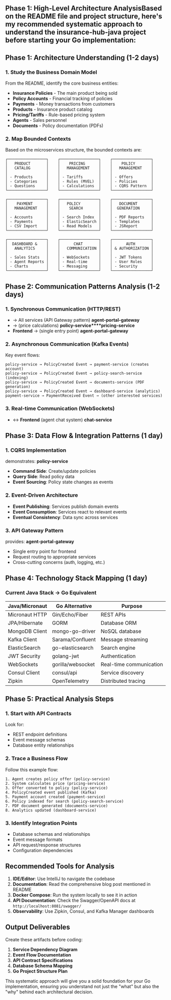 ## Phase 1: High-Level Architecture AnalysisBased on the README file and project structure, here's my recommended systematic approach to understand the insurance-hub-java project before starting your Go implementation:
## Phase 1: Architecture Understanding (1-2 days)
### 1. **Study the Business Domain Model**
From the README, identify the core business entities:
- **Insurance Policies** - The main product being sold
- **Policy Accounts** - Financial tracking of policies
- **Payments** - Money transactions from customers
- **Products** - Insurance product catalog
- **Pricing/Tariffs** - Rule-based pricing system
- **Agents** - Sales personnel
- **Documents** - Policy documentation (PDFs)

### 2. **Map Bounded Contexts**
Based on the microservices structure, the bounded contexts are:
``` 
┌─────────────────┐    ┌─────────────────┐    ┌─────────────────┐
│   PRODUCT       │    │    PRICING      │    │    POLICY       │
│   CATALOG       │    │   MANAGEMENT    │    │   MANAGEMENT    │
│                 │    │                 │    │                 │
│ - Products      │    │ - Tariffs       │    │ - Offers        │
│ - Categories    │    │ - Rules (MVEL)  │    │ - Policies      │
│ - Questions     │    │ - Calculations  │    │ - CQRS Pattern  │
└─────────────────┘    └─────────────────┘    └─────────────────┘

┌─────────────────┐    ┌─────────────────┐    ┌─────────────────┐
│    PAYMENT      │    │   POLICY        │    │   DOCUMENT      │
│   MANAGEMENT    │    │    SEARCH       │    │  GENERATION     │
│                 │    │                 │    │                 │
│ - Accounts      │    │ - Search Index  │    │ - PDF Reports   │
│ - Payments      │    │ - ElasticSearch │    │ - Templates     │
│ - CSV Import    │    │ - Read Models   │    │ - JSReport      │
└─────────────────┘    └─────────────────┘    └─────────────────┘

┌─────────────────┐    ┌─────────────────┐    ┌─────────────────┐
│  DASHBOARD &    │    │      CHAT       │    │      AUTH       │
│   ANALYTICS     │    │   COMMUNICATION │    │ & AUTHORIZATION │
│                 │    │                 │    │                 │
│ - Sales Stats   │    │ - WebSockets    │    │ - JWT Tokens    │
│ - Agent Reports │    │ - Real-time     │    │ - User Roles    │
│ - Charts        │    │ - Messaging     │    │ - Security      │
└─────────────────┘    └─────────────────┘    └─────────────────┘
```
## Phase 2: Communication Patterns Analysis (1-2 days)
### 1. **Synchronous Communication (HTTP/REST)**
- → All services (API Gateway pattern) **agent-portal-gateway**
- → (price calculations) **policy-service****pricing-service**
- **Frontend** → (single entry point) **agent-portal-gateway**

### 2. **Asynchronous Communication (Kafka Events)**
Key event flows:
``` 
policy-service → PolicyCreated Event → payment-service (creates account)
policy-service → PolicyCreated Event → policy-search-service (indexing)
policy-service → PolicyCreated Event → documents-service (PDF generation)
policy-service → PolicyCreated Event → dashboard-service (analytics)
payment-service → PaymentReceived Event → (other interested services)
```
### 3. **Real-time Communication (WebSockets)**
- ↔ **Frontend** (agent chat system) **chat-service**

## Phase 3: Data Flow & Integration Patterns (1 day)
### 1. **CQRS Implementation**
demonstrates: **policy-service**
- **Command Side**: Create/update policies
- **Query Side**: Read policy data
- **Event Sourcing**: Policy state changes as events

### 2. **Event-Driven Architecture**
- **Event Publishing**: Services publish domain events
- **Event Consumption**: Services react to relevant events
- **Eventual Consistency**: Data sync across services

### 3. **API Gateway Pattern**
provides: **agent-portal-gateway**
- Single entry point for frontend
- Request routing to appropriate services
- Cross-cutting concerns (auth, logging, etc.)

## Phase 4: Technology Stack Mapping (1 day)
### Current Java Stack → Go Equivalent

| Java/Micronaut | Go Alternative | Purpose |
| --- | --- | --- |
| Micronaut HTTP | Gin/Echo/Fiber | REST APIs |
| JPA/Hibernate | GORM | Database ORM |
| MongoDB Client | mongo-go-driver | NoSQL database |
| Kafka Client | Sarama/Confluent | Message streaming |
| ElasticSearch | go-elasticsearch | Search engine |
| JWT Security | golang-jwt | Authentication |
| WebSockets | gorilla/websocket | Real-time communication |
| Consul Client | consul/api | Service discovery |
| Zipkin | OpenTelemetry | Distributed tracing |
## Phase 5: Practical Analysis Steps
### 1. **Start with API Contracts**
Look for:
- REST endpoint definitions
- Event message schemas
- Database entity relationships

### 2. **Trace a Business Flow**
Follow this example flow:
``` 
1. Agent creates policy offer (policy-service)
2. System calculates price (pricing-service)
3. Offer converted to policy (policy-service)
4. PolicyCreated event published (Kafka)
5. Payment account created (payment-service)
6. Policy indexed for search (policy-search-service)
7. PDF document generated (documents-service)
8. Analytics updated (dashboard-service)
```
### 3. **Identify Integration Points**
- Database schemas and relationships
- Event message formats
- API request/response structures
- Configuration dependencies

## Recommended Tools for Analysis
1. **IDE/Editor**: Use IntelliJ to navigate the codebase
2. **Documentation**: Read the comprehensive blog post mentioned in README
3. **Docker Compose**: Run the system locally to see it in action
4. **API Documentation**: Check the Swagger/OpenAPI docs at `http://localhost:8081/swagger/`
5. **Observability**: Use Zipkin, Consul, and Kafka Manager dashboards

## Output Deliverables
Create these artifacts before coding:
1. **Service Dependency Diagram**
2. **Event Flow Documentation**
3. **API Contract Specifications**
4. **Database Schema Mapping**
5. **Go Project Structure Plan**

This systematic approach will give you a solid foundation for your Go implementation, ensuring you understand not just the "what" but also the "why" behind each architectural decision.
